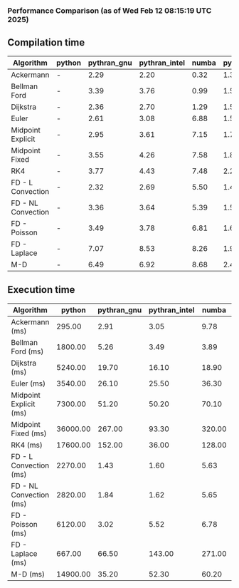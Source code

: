 ### Performance Comparison (as of Wed Feb 12 08:15:19 UTC 2025)
## Compilation time
Algorithm                 | python                    | pythran_gnu               | pythran_intel             | numba                     | pyccel_fortran_gnu        | pyccel_c_gnu              | pyccel_fortran_intel      | pyccel_c_intel           
------------------------- | ------------------------- | ------------------------- | ------------------------- | ------------------------- | ------------------------- | ------------------------- | ------------------------- | -------------------------
Ackermann                 | -                         | 2.29                      | 2.20                      | 0.32                      | 1.35                      | 1.35                      | 1.48                      | 1.44                     
Bellman Ford              | -                         | 3.39                      | 3.76                      | 0.99                      | 1.52                      | 1.64                      | 1.62                      | 1.68                     
Dijkstra                  | -                         | 2.36                      | 2.70                      | 1.29                      | 1.58                      | 1.69                      | 1.72                      | 1.90                     
Euler                     | -                         | 2.61                      | 3.08                      | 6.88                      | 1.51                      | 1.59                      | 1.61                      | 1.73                     
Midpoint Explicit         | -                         | 2.95                      | 3.61                      | 7.15                      | 1.74                      | 1.83                      | 1.86                      | 1.93                     
Midpoint Fixed            | -                         | 3.55                      | 4.26                      | 7.58                      | 1.88                      | 2.00                      | 1.96                      | 2.06                     
RK4                       | -                         | 3.77                      | 4.43                      | 7.48                      | 2.26                      | 2.30                      | 2.31                      | 2.40                     
FD - L Convection         | -                         | 2.32                      | 2.69                      | 5.50                      | 1.48                      | 1.57                      | 1.64                      | 1.67                     
FD - NL Convection        | -                         | 3.36                      | 3.64                      | 5.39                      | 1.50                      | 1.59                      | 1.63                      | 1.67                     
FD - Poisson              | -                         | 3.49                      | 3.78                      | 6.81                      | 1.60                      | 1.61                      | 2.86                      | 1.72                     
FD - Laplace              | -                         | 7.07                      | 8.53                      | 8.26                      | 1.96                      | 2.03                      | 2.19                      | 2.00                     
M-D                       | -                         | 6.49                      | 6.92                      | 8.68                      | 2.43                      | 2.40                      | 2.60                      | 2.72                     

## Execution time
Algorithm                 | python                    | pythran_gnu               | pythran_intel             | numba                     | pyccel_fortran_gnu        | pyccel_c_gnu              | pyccel_fortran_intel      | pyccel_c_intel           
------------------------- | ------------------------- | ------------------------- | ------------------------- | ------------------------- | ------------------------- | ------------------------- | ------------------------- | -------------------------
Ackermann (ms)            | 295.00                    | 2.91                      | 3.05                      | 9.78                      | 1.32                      | 1.32                      | 9.39                      | 4.80                     
Bellman Ford (ms)         | 1800.00                   | 5.26                      | 3.49                      | 3.89                      | 3.25                      | 3.94                      | 4.45                      | 6.73                     
Dijkstra (ms)             | 5240.00                   | 19.70                     | 16.10                     | 18.90                     | 18.40                     | 61.10                     | 23.50                     | 41.30                    
Euler (ms)                | 3540.00                   | 26.10                     | 25.50                     | 36.30                     | 13.10                     | 26.70                     | 14.90                     | 23.30                    
Midpoint Explicit (ms)    | 7300.00                   | 51.20                     | 50.20                     | 70.10                     | 23.00                     | 44.20                     | 16.30                     | 40.80                    
Midpoint Fixed (ms)       | 36000.00                  | 267.00                    | 93.30                     | 320.00                    | 76.50                     | 190.00                    | 62.60                     | 175.00                   
RK4 (ms)                  | 17600.00                  | 152.00                    | 36.00                     | 128.00                    | 32.10                     | 95.30                     | 37.30                     | 78.70                    
FD - L Convection (ms)    | 2270.00                   | 1.43                      | 1.60                      | 5.63                      | 1.62                      | 7.33                      | 1.50                      | 3.55                     
FD - NL Convection (ms)   | 2820.00                   | 1.84                      | 1.62                      | 5.65                      | 1.95                      | 6.67                      | 1.51                      | 3.05                     
FD - Poisson (ms)         | 6120.00                   | 3.02                      | 5.52                      | 6.78                      | 2.60                      | 13.50                     | 2.65                      | 12.30                    
FD - Laplace (ms)         | 667.00                    | 66.50                     | 143.00                    | 271.00                    | 60.10                     | 506.00                    | 59.00                     | 282.00                   
M-D (ms)                  | 14900.00                  | 35.20                     | 52.30                     | 60.20                     | 62.20                     | 108.00                    | 90.00                     | 66.20                    
